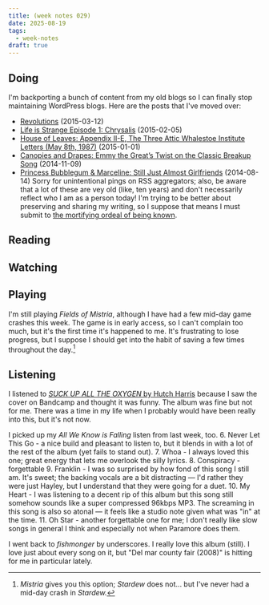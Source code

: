 ```yaml
---
title: (week notes 029)
date: 2025-08-19
tags:
  - week-notes
draft: true
---
```

## Doing
I'm backporting a bunch of content from my old blogs so I can finally stop maintaining WordPress blogs. Here are the posts that I've moved over:
* [Revolutions](https://cassie.ink/revolutions) (2015-03-12)
* [Life is Strange Episode 1: Chrysalis](https://cassie.ink/life-is-strange-episode-1-chrysalis) (2015-02-05)
* [House of Leaves: Appendix II-E, The Three Attic Whalestoe Institute Letters (May 8th, 1987)](https://cassie.ink/house-of-leaves-appendix-ii-e-the-three-attic-whalestoe-institute-letters-may-8th-1987/) (2015-01-01)
* [Canopies and Drapes: Emmy the Great’s Twist on the Classic Breakup Song](https://cassie.ink/canopies-and-drapes/) (2014-11-09)
* [Princess Bubblegum & Marceline: Still Just Almost Girlfriends](https://cassie.ink/princess-bubblegum-marceline-still-just-almost-girlfriends/) (2014-08-14)
Sorry for unintentional pings on RSS aggregators; also, be aware that a lot of these are vey old (like, ten years) and don't necessarily reflect who I am as a person today! I'm trying to be better about preserving and sharing my writing, so I suppose that means I must submit to [the mortifying ordeal of being known](https://archive.nytimes.com/opinionator.blogs.nytimes.com/2013/06/15/i-know-what-you-think-of-me/).

## Reading

## Watching

## Playing
I'm still playing *Fields of Mistria*, although I have had a few mid-day game crashes this week. The game is in early access, so I can't complain too much, but it's the first time it's happened to me. It's frustrating to lose progress, but I suppose I should get into the habit of saving a few times throughout the day.[^1]

## Listening
I listened to [*SUCK UP ALL THE OXYGEN* by Hutch Harris](hutchharris.bandcamp.com/album/suck-up-all-the-oxygen) because I saw the cover on Bandcamp and thought it was funny. The album was fine but not for me. There was a time in my life when I probably would have been really into this, but it's not now.

I picked up my *All We Know is Falling* listen from last week, too.
6. Never Let This Go - a nice build and pleasant to listen to, but it blends in with a lot of the rest of the album (yet fails to stand out).
7. Whoa - I always loved this one; great energy that lets me overlook the silly lyrics.
8. Conspiracy - forgettable
9. Franklin - I was so surprised by how fond of this song I still am. It's sweet; the backing vocals are a bit distracting — I'd rather they were just Hayley, but I understand that they were going for a duet.
10. My Heart - I was listening to a decent rip of this album but this song still somehow sounds like a super compressed 96kbps MP3. The screaming in this song is also so atonal — it feels like a studio note given what was "in" at the time.
11. Oh Star - another forgettable one for me; I don't really like slow songs in general I think and especially not when Paramore does them.

I went back to *fishmonger* by underscores. I really love this album (still). I love just about every song on it, but "Del mar county fair (2008)" is hitting for me in particular lately.

[^1]: *Mistria* gives you this option; *Stardew* does not... but I've never had a mid-day crash in *Stardew.*
